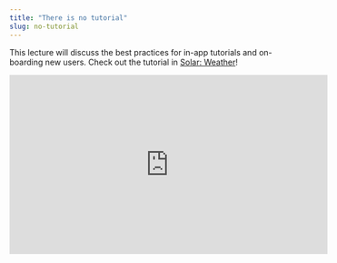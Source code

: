 ```yaml
---
title: "There is no tutorial"
slug: no-tutorial
---
```


This lecture will discuss the best practices for in-app tutorials and on-boarding new users. Check out the tutorial in [Solar: Weather](https://itunes.apple.com/us/app/solar-weather/id542875991?mt=8)!

<iframe width="560" height="315" src="https://www.youtube.com/embed/2oHwCZYCFhw" frameborder="0" allowfullscreen></iframe>
